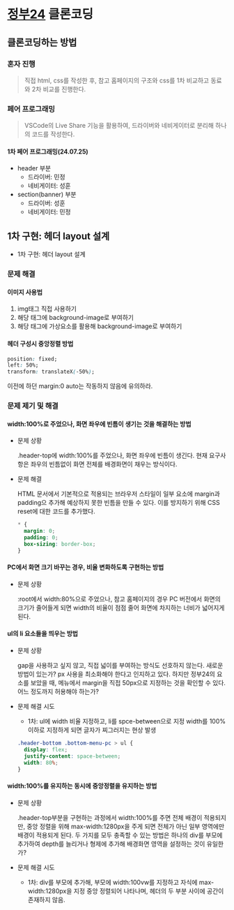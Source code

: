 # [정부24](https://www.gov.kr/portal/main/nologin) 클론코딩

## 클론코딩하는 방법

### 혼자 진행

> 직접 html, css를 작성한 후, 참고 홈페이지의 구조와 css를 1차 비교하고 동료와 2차 비교를 진행한다.

### 페어 프로그래밍

> VSCode의 Live Share 기능을 활용하여, 드라이버와 네비게이터로 분리해 하나의 코드를 작성한다.

#### 1차 페어 프로그래밍(24.07.25)

- header 부분
  - 드라이버: 민정
  - 네비게이터: 성훈
- section(banner) 부분
  - 드라이버: 성훈
  - 네비게이터: 민정

## 1차 구현: 헤더 layout 설계

- 1차 구현: 헤더 layout 설계

### 문제 해결

#### 이미지 사용법

1. img태그 직접 사용하기
2. 해당 태그에 background-image로 부여하기
3. 해당 태그에 가상요소를 활용해 background-image로 부여하기

#### 헤더 구성시 중앙정렬 방법

```css
position: fixed;
left: 50%;
transform: translateX(-50%);
```

이전에 하던 margin:0 auto는 작동하지 않음에 유의하라.

### 문제 제기 및 해결

#### width:100%로 주었으나, 화면 좌우에 빈틈이 생기는 것을 해결하는 방법

- 문제 상황

  .header-top에 width:100%를 주었으나, 화면 좌우에 빈틈이 생긴다. 현재 요구사항은 좌우의 빈틈없이 화면 전체를 배경화면이 채우는 방식이다.

- 문제 해결

  HTML 문서에서 기본적으로 적용되는 브라우저 스타일이 일부 요소에 margin과 padding으 추가해 예상하지 못한 빈틈을 만들 수 있다. 이를 방지하기 위해 CSS reset에 대한 코드를 추가했다.

  ```css
  * {
    margin: 0;
    padding: 0;
    box-sizing: border-box;
  }
  ```

#### PC에서 화면 크기 바꾸는 경우, 비율 변화하도록 구현하는 방법

- 문제 상황

  :root에서 width:80%으로 주었으나, 참고 홈페이지의 경우 PC 버전에서 화면의 크기가 줄어들게 되면 width의 비율이 점점 줄어 화면에 차지하는 너비가 넓어지게 된다.

#### ul의 li 요소들을 띄우는 방법

- 문제 상황

  gap을 사용하고 싶지 않고, 직접 넓이를 부여하는 방식도 선호하지 않는다. 새로운 방법이 있는가?
  px 사용을 최소화해야 한다고 인지하고 있다. 하지만 정부24의 요소를 보았을 때, 메뉴에서 margin을 직접 50px으로 지정하는 것을 확인할 수 있다. 어느 정도까지 허용해야 하는가?

- 문제 해결 시도
  - 1차: ul에 width 비율 지정하고, li를 spce-between으로 지정
    width를 100% 이하로 지정하게 되면 글자가 찌그러지는 현상 발생
  ```css
  .header-bottom .bottom-menu-pc > ul {
    display: flex;
    justify-content: space-between;
    width: 80%;
  }
  ```

#### width:100%를 유지하는 동시에 중앙정렬을 유지하는 방법

- 문제 상황

  .header-top부분을 구현하는 과정에서 width:100%를 주면 전체 배경이 적용되지만, 중앙 정렬을 위해 max-width:1280px을 주게 되면 전체가 아닌 일부 영역에만 배경이 적용되게 된다. 두 가지를 모두 충족할 수 있는 방법은 하나의 div를 부모에 추가하여 depth를 늘리거나 형제에 추가해 배경화면 영역을 설정하는 것이 유일한가?

- 문제 해결 시도
  - 1차: div를 부모에 추가해, 부모에 width:100vw를 지정하고 자식에 max-width:1280px을 지정
    중앙 정렬되어 나타나며, 헤더의 두 부분 사이에 공간이 존재하지 않음.
